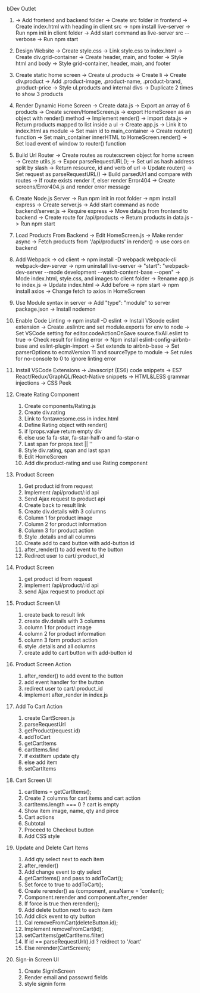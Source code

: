 bDev Outlet

1. 
    -> Add frontend and backend folder
    -> Create src folder in frontend
    -> Create index.html with heading in client src
    -> npm install live-server
    -> Run npm init in client folder
    -> Add start command as live-server src --verbose
    -> Run npm start

2. Design Website
    -> Create style.css
    -> Link style.css to index.html
    -> Create div.grid-container
    -> Create header, main, and footer
    -> Style html and body
    -> Style grid-container, header, main, and footer

3. Create static home screen
    -> Create ul.products
    -> Create li
    -> Create div.product
    -> Add .product-image, .product-name, .product-brand, .product-price
    -> Style ul.products and internal divs
    -> Duplicate 2 times to show 3 products

4. Render Dynamic Home Screen
    -> Create data.js
    -> Export an array of 6 products
    -> Create screen/HomeScreen.js
    -> export HomeScreen as an object with render() method
    -> Implement render()
    -> import data.js
    -> Return products mapped to list inside a ul
    -> Create app.js
    -> Link it to index.html as module
    -> Set main id to main_container
    -> Create router() function
    -> Set main_container innerHTML to HomeScreen.render()
    -> Set load event of window to router() function

5. Build Url Router
    -> Create routes as route:screen object for home screen
    -> Create utils.js
    -> Expor parseRequestURL();
    -> Set url as hash address split by slash
    -> Return resource, id and verb of url
    -> Update router()
    -> Set request as parseRequestURL()
    -> Build parsedUrl and compare with routes
    -> If route exists render if, elser render Error404
    -> Create screens/Error404.js and render error message

6. Create Node.js Server
    -> Run npm init in root folder
    -> npm install express
    -> Create server.js
    -> Add start command as node backend/server.js
    -> Require express
    -> Move data.js from frontend to backend
    -> Create route for /api/products
    -> Return products in data.js
    -> Run npm start

7. Load Products From Backend
    -> Edit HomeScreen.js
    -> Make render async
    -> Fetch products from '/api/products' in render()
    -> use cors on backend

8. Add Webpack
    -> cd client
    -> npm install -D webpack webpack-cli webpack-dev-server
    -> npm uninstall live-server
    -> "start": "webpack-dev-server --mode development --watch-content-base --open"
    -> Mode index.html, style.css, and images to client folder
    -> Rename app.js to index.js
    -> Update index.html
    -> Add <script src="main.js"></script> before </body>
    -> npm start
    -> npm install axios
    -> Change fetch to axios in HomeScreen

9. Use Module syntax in server 
    -> Add "type": "module" to server package.json
    -> Install nodemon

10. Enable Code Linting
    -> npm install -D eslint
    -> Install VScode eslint extension
    -> Create .eslintrc and set module.exports for env to node
    -> Set VSCode setting for editor.codeActionOnSave source.fixAll.eslint to true
    -> Check result for linting error
    -> Npm install eslint-config-airbnb-base and eslint-plugin-import
    -> Set extends to airbnb-base
    -> Set parserOptions to ecmaVersion 11 and sourceType to module
    -> Set rules for no-console to 0 to ignore linting error

11. Install VSCode Extensions
    -> Javascript (ES6) code snippets
    -> ES7 React/Redux/GraphQL/React-Native snippets
    -> HTML&LESS grammar injections
    -> CSS Peek

12. Create Rating Component
    1. Create components/Rating.js
    2. Create div.rating
    3. Link to fontawesome.css in index.html
    4. Define Rating object with render()
    5. if !props.value return empty div
    6. else use fa fa-star, fa-star-half-o and fa-star-o
    7. Last span for props.text || ''
    8. Style div.rating, span and last span
    9. Edit HomeScreen
    10. Add div.product-rating and use Rating component

13. Product Screen
    1. Get product id from request
    2. Implement /api/product/:id api
    3. Send Ajax request to product api
    4. Create back to result link
    5. Create div.details with 3 columns
    6. Column 1 for product image
    7. Column 2 for product information
    8. Column 3 for product action
    9. Style .details and all columns
    10. Create add to card button with add-button id
    11. after_render() to add event to the button
    12. Redirect user to cart/:product_id


13. Product Screen
    1. get product id from request
    2. implement /api/product/:id api
    3. send Ajax request to product api

14. Product Screen UI
    1. create back to result link
    2. create div.details with 3 columns
    3. column 1 for product image
    4. column 2 for product information
    5. column 3 form product action
    6. style .details and all columns
    7. create add to cart button with add-button id

15. Product Screen Action
    1. after_render() to add event to the button
    2. add event handler for the button
    3. redirect user to cart/:product_id
    4. implement after_render in index.js
    
16. Add To Cart Action
    1. create CartScreen.js
    2. parseRequestUrl
    3. getProduct(request.id)
    4. addToCart
    5. getCartItems
    6. cartItems.find
    7. if existItem update qty
    8. else add item
    9. setCartItems
17. Cart Screen UI
    1. cartItems = getCartItems();
    2. Create 2 columns for cart items and cart action
    3. cartItems.length === 0 ? cart is empty
    4. Show item image, name, qty and pirce
    5. Cart actions
    6. Subtotal 
    7. Proceed to Checkout button
    8. Add CSS style

18. Update and Delete Cart Items
    1. Add qty select next to each item
    2. after_render()
    3. Add change event to qty select
    4. getCartItems() and pass to addToCart();
    5. Set force to true to addToCart();
    6. Create rerender() as (component, areaName = 'content);
    7. Component.rerender and component.after_render
    8. If force is true then rerender();
    9. Add delete button next to each item
    10. Add click event to qty button
    11. Cal removeFromCart(deleteButton.id);
    12. Implement removeFromCart(id);
    13. setCartItems(getCartItems.filter)
    14. If id == parseRequestUrl().id ? reidrect to '/cart'
    15. Else rerender(CartScreen);

20. Sign-in Screen UI
    1. Create SignInScreen
    2. Render email and passowrd fields
    4. style signin form

    


